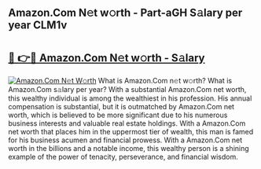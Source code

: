 ## Amazon.Com N𝚎t w𝚘rth - Part-aGH S𝚊lary per year CLM1v

# <h2><a href="http://gc3q9y.nevu.top/?p=Amazon.Com">🔗 👉🔴 Amazon.Com N𝚎t w𝚘rth - S𝚊lary</a></h2>

[![Amazon.Com N𝚎t W𝚘rth](https://i.imgur.com/Oavwk0R.jpeg)](http://gc3q9y.nevu.top/?p=Amazon.Com)
What is Amazon.Com n𝚎t w𝚘rth? What is Amazon.Com s𝚊lary per year?
With a substantial Amazon.Com net worth, this wealthy individual is among the wealthiest in his profession. His annual compensation is substantial, but it is outmatched by Amazon.Com net worth, which is believed to be more significant due to his numerous business interests and valuable real estate holdings. With a Amazon.Com net worth that places him in the uppermost tier of wealth, this man is famed for his business acumen and financial prowess. With a Amazon.Com net worth in the billions and a notable income, this wealthy person is a shining example of the power of tenacity, perseverance, and financial wisdom.
